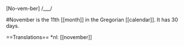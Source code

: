 [No-vem-ber] /___/

#November is the 11th [[month]] in the Gregorian [[calendar]]. It has 30 days.

==Translations==
*nl: [[november]]